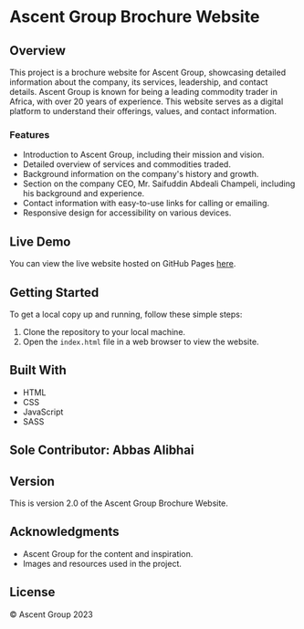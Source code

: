 # Ascent Group Brochure Website

## Overview

This project is a brochure website for Ascent Group, showcasing detailed information about the company, its services, leadership, and contact details. Ascent Group is known for being a leading commodity trader in Africa, with over 20 years of experience. This website serves as a digital platform to understand their offerings, values, and contact information.

### Features

- Introduction to Ascent Group, including their mission and vision.
- Detailed overview of services and commodities traded.
- Background information on the company's history and growth.
- Section on the company CEO, Mr. Saifuddin Abdeali Champeli, including his background and experience.
- Contact information with easy-to-use links for calling or emailing.
- Responsive design for accessibility on various devices.

## Live Demo

You can view the live website hosted on GitHub Pages [here](https://ascentgroupmu.com/).

## Getting Started

To get a local copy up and running, follow these simple steps:

1. Clone the repository to your local machine.
2. Open the `index.html` file in a web browser to view the website.

## Built With

- HTML
- CSS
- JavaScript
- SASS

## Sole Contributor: **Abbas Alibhai**

## Version

This is version 2.0 of the Ascent Group Brochure Website.

## Acknowledgments

- Ascent Group for the content and inspiration.
- Images and resources used in the project.


## License

&copy; Ascent Group 2023

